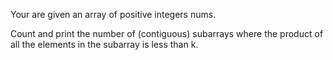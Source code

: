 Your are given an array of positive integers nums.

Count and print the number of (contiguous) subarrays where the product of all the elements in the subarray is less than k.
